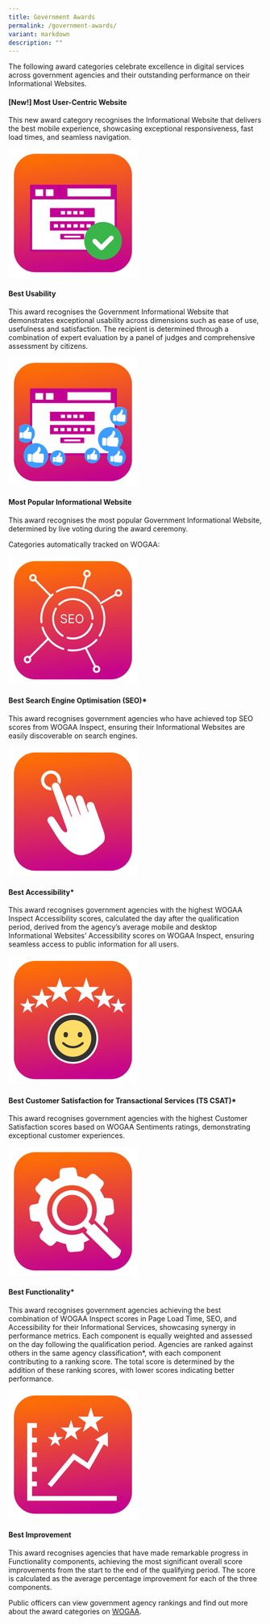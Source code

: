```yaml
---
title: Government Awards
permalink: /government-awards/
variant: markdown
description: ""
---
```

<style type="text/css">
.content h4 {
    color: #B41E8E;
    font-weight: 700;
}
</style>
<p>The following award categories celebrate excellence in digital services across government agencies and their outstanding performance on their Informational Websites.</p>
<div class="row is-multiline">
  <div class="col is-12">
    <h4>[New!] Most User-Centric Website</h4>
    <p>This new award category recognises the Informational Website that delivers the best mobile experience, showcasing exceptional responsiveness, fast load times, and seamless navigation.</p>
  </div>
  <div class="col is-2"><img alt="" src="/images/icn_usability.svg"></div>
  <div class="col is-10">
    <h4>Best Usability</h4>
    <p>This award recognises the Government Informational Website that demonstrates exceptional usability across dimensions such as ease of use, usefulness and satisfaction. The recipient is determined through a combination of expert evaluation by a panel of judges and comprehensive assessment by citizens.</p>
  </div>
  <div class="col is-2"><img alt="" src="/images/icn_popularis.svg"></div>
  <div class="col is-10">
    <h4>Most Popular Informational Website</h4>
    <p>This award recognises the most popular Government Informational Website, determined by live voting during the award ceremony.</p>
  </div>
</div>
<p>Categories automatically tracked on WOGAA:</p>
<div class="row is-multiline">
    <div class="col is-2"><img src="/images/icn_seo.svg"></div>
  <div class="col is-10">
    <h4>Best Search Engine Optimisation (SEO)*</h4>
    <p>This award recognises government agencies who have achieved top SEO scores from WOGAA Inspect, ensuring their Informational Websites are easily discoverable on search engines.</p>
  </div>
  <div class="col is-2"><img src="/images/icn_accessibility.svg"></div>
  <div class="col is-10">
    <h4>Best Accessibility*</h4>
    <p>This award recognises government agencies with the highest WOGAA Inspect Accessibility scores, calculated the day after the qualification period, derived from the agency’s average mobile and desktop Informational Websites’ Accessibility scores on WOGAA Inspect, ensuring seamless access to public information for all users.</p>
  </div>
  <div class="col is-2"><img src="/images/icn_csat.svg"></div>
  <div class="col is-10">
    <h4>Best Customer Satisfaction for Transactional Services (TS CSAT)*</h4>
    <p>This award recognises government agencies with the highest Customer Satisfaction scores based on WOGAA Sentiments ratings, demonstrating exceptional customer experiences.</p>
  </div>
  <div class="col is-2"><img src="/images/icn_functionality.svg"></div>
  <div class="col is-10">
    <h4>Best Functionality*</h4>
    <p>This award recognises government agencies achieving the best combination of WOGAA Inspect scores in Page Load Time, SEO, and Accessibility for their Informational Services, showcasing synergy in performance metrics. Each component is equally weighted and assessed on the day following the qualification period. Agencies are ranked against others in the same agency classification*, with each component contributing to a ranking score. The total score is determined by the addition of these ranking scores, with lower scores indicating better performance.</p>
  </div>
  <div class="col is-2"><img src="/images/icn_improvement.svg"></div>
  <div class="col is-10">
    <h4>Best Improvement</h4>
    <p>This award recognises agencies that have made remarkable progress in Functionality components, achieving the most significant overall score improvements from the start to the end of the qualifying period. The score is calculated as the average percentage improvement for each of the three components.</p>
  </div>
    <p>Public officers can view government agency rankings and find out more about the award categories on <a target="_blank" href="https://wogaa.sg/digital-service-award/">WOGAA</a>.</p>
</div>